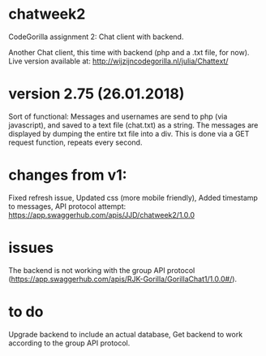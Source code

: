 # chatweek2
CodeGorilla assignment 2: Chat client with backend. 

Another Chat client, this time with backend (php and a .txt file, for now). Live version available at: http://wijzijncodegorilla.nl/julia/Chattext/
 
# version 2.75 (26.01.2018)
Sort of functional: Messages and usernames are send to php (via javascript), and saved to a text file (chat.txt) as a string. 
The messages are displayed by dumping the entire txt file into a div. This is done via a GET request function, repeats every second. 
 
# changes from v1:
Fixed refresh issue,
Updated css (more mobile friendly),
Added timestamp to messages,
API protocol attempt: https://app.swaggerhub.com/apis/JJD/chatweek2/1.0.0

# issues
The backend is not working with the group API protocol (https://app.swaggerhub.com/apis/RJK-Gorilla/GorillaChat1/1.0.0#/). 

# to do
Upgrade backend to include an actual database,
Get backend to work according to the group API protocol.
